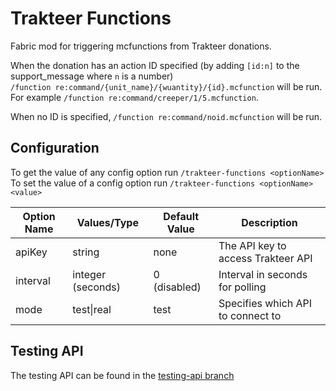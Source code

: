 # Trakteer Functions
Fabric mod for triggering mcfunctions from Trakteer donations.

When the donation has an action ID specified (by adding `[id:n]` to the support_message where `n` is a number)  
`/function re:command/{unit_name}/{wuantity}/{id}.mcfunction` will be run.  
For example `/function re:command/creeper/1/5.mcfunction`.

When no ID is specified, `/function re:command/noid.mcfunction` will be run.

## Configuration
To get the value of any config option run `/trakteer-functions <optionName>`  
To set the value of a config option run `/trakteer-functions <optionName> <value>`

| Option Name | Values/Type       | Default Value | Description                        |
|-------------|-------------------|---------------|------------------------------------|
| apiKey      | string            | none          | The API key to access Trakteer API |
| interval    | integer (seconds) | 0 (disabled)  | Interval in seconds for polling    |
| mode        | test\|real        | test          | Specifies which API to connect to  |

## Testing API
The testing API can be found in the [testing-api branch](https://github.com/arnokeesman/Trakteer-Functions/tree/testing-api)
